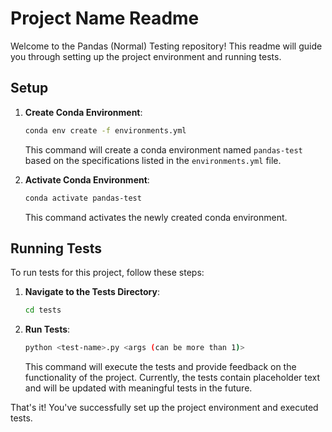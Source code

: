 # Project Name Readme

Welcome to the Pandas (Normal) Testing repository! This readme will guide you through setting up the project environment and running tests.

## Setup

1. **Create Conda Environment**:
   ```bash
   conda env create -f environments.yml
   ```
   This command will create a conda environment named `pandas-test` based on the specifications listed in the `environments.yml` file.

2. **Activate Conda Environment**:
   ```bash
   conda activate pandas-test
   ```
   This command activates the newly created conda environment.

## Running Tests

To run tests for this project, follow these steps:

1. **Navigate to the Tests Directory**:
   ```bash
   cd tests
   ```

2. **Run Tests**:
   ```bash
   python <test-name>.py <args (can be more than 1)>
   ```
   This command will execute the tests and provide feedback on the functionality of the project. Currently, the tests contain placeholder text and will be updated with meaningful tests in the future.

That's it! You've successfully set up the project environment and executed tests.